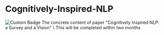 # Cognitively-Inspired-NLP
![Custom Badge](https://img.shields.io/badge/Custom-Badge-blue)
The concrete content of paper "Cognitively Inspired NLP: a Survey and a Vision" \\
This will be completed within two months
